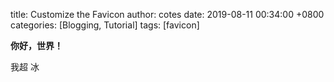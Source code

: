 title: Customize the Favicon
author: cotes
date: 2019-08-11 00:34:00 +0800
categories: [Blogging, Tutorial]
tags: [favicon]

**你好，世界！**

我超 冰
